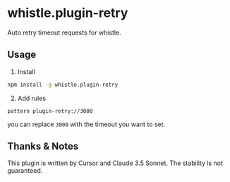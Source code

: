 # whistle.plugin-retry

Auto retry timeout requests for whistle.

## Usage

1. Install

```bash
npm install -g whistle.plugin-retry
```

2. Add rules

```
pattern plugin-retry://3000
```

you can replace `3000` with the timeout you want to set.

## Thanks & Notes

This plugin is written by Cursor and Claude 3.5 Sonnet. The stability is not guaranteed.
